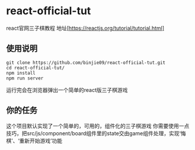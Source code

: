 # react-official-tut
react官网三子棋教程
地址[https://reactjs.org/tutorial/tutorial.html]
## 使用说明

```
git clone https://github.com/binjie09/react-official-tut.git
cd react-official-tut/
npm install
npm run server
```
运行完会在浏览器弹出一个简单的react版三子棋游戏

## 你的任务

这个项目默认实现了一个简单的，可用的，组件化的三子棋游戏
你需要使用一点技巧，把src/js/component/board组件里的state交由game组件处理，实现‘悔棋’、‘重新开始游戏’功能
